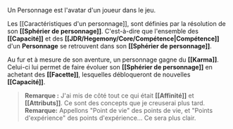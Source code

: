 Un Personnage est l'avatar d'un joueur dans le jeu. 

Les [[Caractéristiques d'un personnage]], sont définies par la résolution de son **[[Sphérier de personnage]]**. C'est-à-dire que l'ensemble des **[[Capacité]]** et des **[[JDR/Hegemony/Core/Compétence|Compétence]]** d'un **Personnage** se retrouvent dans son **[[Sphérier de personnage]]**.

Au fur et à mesure de son aventure, un personnage gagne du **[[Karma]]**. Celui-ci lui permet de faire évoluer son **[[Sphérier de personnage]]** en achetant des **[[Facette]]**, lesquelles débloqueront de nouvelles **[[Capacité]]**. 

> **Remarque :**
> J'ai mis de côté tout ce qui était **[[Affinité]]** et **[[Attributs]]**. Ce sont des concepts que je creuserai plus tard.
> **Remarque:**
> Appellons "Point de vie" des points de vie, et "Points d'expérience" des points d'expérience... Ce sera plus clair.